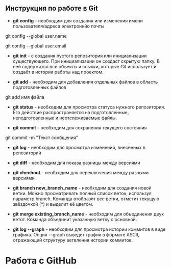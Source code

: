 ## Инструкция по работе в Git

* **git config** - необходим для создания или изменения имени пользователя/адреса электроннйо почты

git config --global user.name

git config --global user.email

* **git init** - с создания пустого репозитория  или инициализации существующего. При инициализации он создаст скрытую папку. В ней содержатся все объекты и ссылки, которые Git использует и создаёт в истории работы над проектом.

* **git add** - необходим для добавления отдельных файлов в область подготовленных файлов

git add имя файла

* **git status** - необходим для  просмотра статуса нужного репозитория. Его действие распространяется на подготовленные, неподготовленные и неотслеживаемые файлы.

* **git commit** - необходим для сохранения текущего состояния

git commit -m "Текст сообщения"

* **git log** - необходим для просмотра изменений, внесённых в репозиторий

* **git diff** - необходим для показа разницы между версиями

* **git chechout** - необходим для переключения между разными версиями

* **git branch new_branch_name** - необходим для создания новой ветки. Можно просматривать полный список веток, используя параметр branch. Команда отобразит все ветки, отметит текущую звёздочкой (*) и выделит её цветом.

* **git merge existing_branch_name** - необходим для объединения двух ветот. Команда объединит указанную ветку с основной.

* **git log --graph** - необходим для просмотра истории коммитов в виде графика. Опция --graph выведет график в формате ASCII, отражающий структуру ветвления истории коммитов.

# Работа с GitHub

